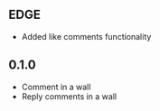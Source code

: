 EDGE
----
* Added like comments functionality

0.1.0
----
* Comment in a wall
* Reply comments in a wall
